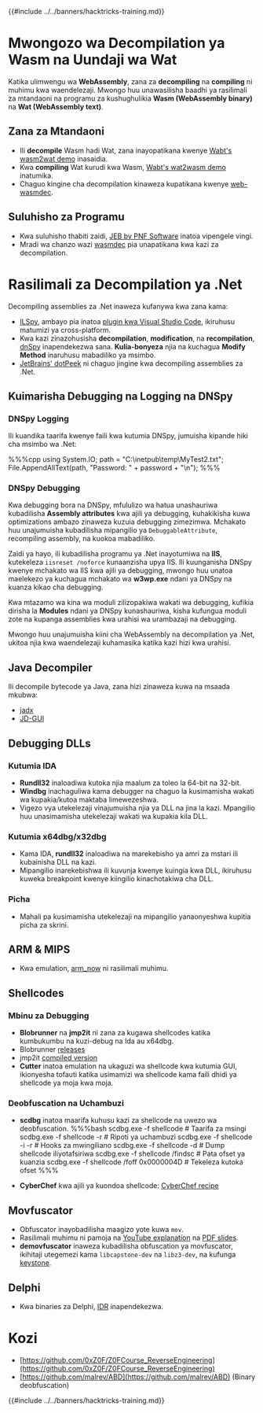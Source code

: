 {{#include ../../banners/hacktricks-training.md}}

# Mwongozo wa Decompilation ya Wasm na Uundaji wa Wat

Katika ulimwengu wa **WebAssembly**, zana za **decompiling** na **compiling** ni muhimu kwa waendelezaji. Mwongo huu unawasilisha baadhi ya rasilimali za mtandaoni na programu za kushughulikia **Wasm (WebAssembly binary)** na **Wat (WebAssembly text)**.

## Zana za Mtandaoni

- Ili **decompile** Wasm hadi Wat, zana inayopatikana kwenye [Wabt's wasm2wat demo](https://webassembly.github.io/wabt/demo/wasm2wat/index.html) inasaidia.
- Kwa **compiling** Wat kurudi kwa Wasm, [Wabt's wat2wasm demo](https://webassembly.github.io/wabt/demo/wat2wasm/) inatumika.
- Chaguo kingine cha decompilation kinaweza kupatikana kwenye [web-wasmdec](https://wwwg.github.io/web-wasmdec/).

## Suluhisho za Programu

- Kwa suluhisho thabiti zaidi, [JEB by PNF Software](https://www.pnfsoftware.com/jeb/demo) inatoa vipengele vingi.
- Mradi wa chanzo wazi [wasmdec](https://github.com/wwwg/wasmdec) pia unapatikana kwa kazi za decompilation.

# Rasilimali za Decompilation ya .Net

Decompiling assemblies za .Net inaweza kufanywa kwa zana kama:

- [ILSpy](https://github.com/icsharpcode/ILSpy), ambayo pia inatoa [plugin kwa Visual Studio Code](https://github.com/icsharpcode/ilspy-vscode), ikiruhusu matumizi ya cross-platform.
- Kwa kazi zinazohusisha **decompilation**, **modification**, na **recompilation**, [dnSpy](https://github.com/0xd4d/dnSpy/releases) inapendekezwa sana. **Kulia-bonyeza** njia na kuchagua **Modify Method** inaruhusu mabadiliko ya msimbo.
- [JetBrains' dotPeek](https://www.jetbrains.com/es-es/decompiler/) ni chaguo jingine kwa decompiling assemblies za .Net.

## Kuimarisha Debugging na Logging na DNSpy

### DNSpy Logging

Ili kuandika taarifa kwenye faili kwa kutumia DNSpy, jumuisha kipande hiki cha msimbo wa .Net:

%%%cpp
using System.IO;
path = "C:\\inetpub\\temp\\MyTest2.txt";
File.AppendAllText(path, "Password: " + password + "\n");
%%%

### DNSpy Debugging

Kwa debugging bora na DNSpy, mfululizo wa hatua unashauriwa kubadilisha **Assembly attributes** kwa ajili ya debugging, kuhakikisha kuwa optimizations ambazo zinaweza kuzuia debugging zimezimwa. Mchakato huu unajumuisha kubadilisha mipangilio ya `DebuggableAttribute`, recompiling assembly, na kuokoa mabadiliko.

Zaidi ya hayo, ili kubadilisha programu ya .Net inayotumiwa na **IIS**, kutekeleza `iisreset /noforce` kunaanzisha upya IIS. Ili kuunganisha DNSpy kwenye mchakato wa IIS kwa ajili ya debugging, mwongo huu unatoa maelekezo ya kuchagua mchakato wa **w3wp.exe** ndani ya DNSpy na kuanza kikao cha debugging.

Kwa mtazamo wa kina wa moduli zilizopakiwa wakati wa debugging, kufikia dirisha la **Modules** ndani ya DNSpy kunashauriwa, kisha kufungua moduli zote na kupanga assemblies kwa urahisi wa urambazaji na debugging.

Mwongo huu unajumuisha kiini cha WebAssembly na decompilation ya .Net, ukitoa njia kwa waendelezaji kuhamasika katika kazi hizi kwa urahisi.

## **Java Decompiler**

Ili decompile bytecode ya Java, zana hizi zinaweza kuwa na msaada mkubwa:

- [jadx](https://github.com/skylot/jadx)
- [JD-GUI](https://github.com/java-decompiler/jd-gui/releases)

## **Debugging DLLs**

### Kutumia IDA

- **Rundll32** inaloadiwa kutoka njia maalum za toleo la 64-bit na 32-bit.
- **Windbg** inachaguliwa kama debugger na chaguo la kusimamisha wakati wa kupakia/kutoa maktaba limewezeshwa.
- Vigezo vya utekelezaji vinajumuisha njia ya DLL na jina la kazi. Mpangilio huu unasimamisha utekelezaji wakati wa kupakia kila DLL.

### Kutumia x64dbg/x32dbg

- Kama IDA, **rundll32** inaloadiwa na marekebisho ya amri za mstari ili kubainisha DLL na kazi.
- Mipangilio inarekebishwa ili kuvunja kwenye kuingia kwa DLL, ikiruhusu kuweka breakpoint kwenye kiingilio kinachotakiwa cha DLL.

### Picha

- Mahali pa kusimamisha utekelezaji na mipangilio yanaonyeshwa kupitia picha za skrini.

## **ARM & MIPS**

- Kwa emulation, [arm_now](https://github.com/nongiach/arm_now) ni rasilimali muhimu.

## **Shellcodes**

### Mbinu za Debugging

- **Blobrunner** na **jmp2it** ni zana za kugawa shellcodes katika kumbukumbu na kuzi-debug na Ida au x64dbg.
- Blobrunner [releases](https://github.com/OALabs/BlobRunner/releases/tag/v0.0.5)
- jmp2it [compiled version](https://github.com/adamkramer/jmp2it/releases/)
- **Cutter** inatoa emulation na ukaguzi wa shellcode kwa kutumia GUI, ikionyesha tofauti katika usimamizi wa shellcode kama faili dhidi ya shellcode ya moja kwa moja.

### Deobfuscation na Uchambuzi

- **scdbg** inatoa maarifa kuhusu kazi za shellcode na uwezo wa deobfuscation.
%%%bash
scdbg.exe -f shellcode # Taarifa za msingi
scdbg.exe -f shellcode -r # Ripoti ya uchambuzi
scdbg.exe -f shellcode -i -r # Hooks za mwingiliano
scdbg.exe -f shellcode -d # Dump shellcode iliyotafsiriwa
scdbg.exe -f shellcode /findsc # Pata ofset ya kuanzia
scdbg.exe -f shellcode /foff 0x0000004D # Tekeleza kutoka ofset
%%%

- **CyberChef** kwa ajili ya kuondoa shellcode: [CyberChef recipe](https://gchq.github.io/CyberChef/#recipe=To_Hex%28'Space',0%29Disassemble_x86%28'32','Full%20x86%20architecture',16,0,true,true%29)

## **Movfuscator**

- Obfuscator inayobadilisha maagizo yote kuwa `mov`.
- Rasilimali muhimu ni pamoja na [YouTube explanation](https://www.youtube.com/watch?v=2VF_wPkiBJY) na [PDF slides](https://github.com/xoreaxeaxeax/movfuscator/blob/master/slides/domas_2015_the_movfuscator.pdf).
- **demovfuscator** inaweza kubadilisha obfuscation ya movfuscator, ikihitaji utegemezi kama `libcapstone-dev` na `libz3-dev`, na kufunga [keystone](https://github.com/keystone-engine/keystone/blob/master/docs/COMPILE-NIX.md).

## **Delphi**

- Kwa binaries za Delphi, [IDR](https://github.com/crypto2011/IDR) inapendekezwa.

# Kozi

- [https://github.com/0xZ0F/Z0FCourse_ReverseEngineering](https://github.com/0xZ0F/Z0FCourse_ReverseEngineering)
- [https://github.com/malrev/ABD](https://github.com/malrev/ABD) \(Binary deobfuscation\)

{{#include ../../banners/hacktricks-training.md}}
